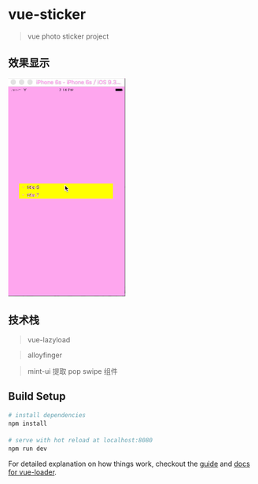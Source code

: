 # vue-sticker

> vue photo sticker project


## 效果显示

![image](https://github.com/Yesi-hoang/TaoBaoTopLine/blob/master/Gif/TaoBaoTopLineGif.gif)

## 技术栈
> vue-lazyload

>alloyfinger

>mint-ui 提取 pop swipe 组件


## Build Setup

``` bash
# install dependencies
npm install

# serve with hot reload at localhost:8080
npm run dev

```


For detailed explanation on how things work, checkout the [guide](http://vuejs-templates.github.io/webpack/) and [docs for vue-loader](http://vuejs.github.io/vue-loader).
